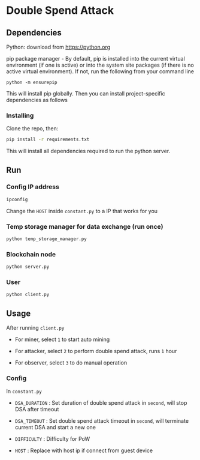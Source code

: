 # Double Spend Attack

## Dependencies

Python: download from https://python.org

pip package manager - By default, pip is installed into the current virtual environment (if one is active) 
or into the system site packages (if there is no active virtual environment). 
If not, run the following from your command line

```
python -m ensurepip
```

This will install pip globally. Then you can install project-specific dependencies as follows

### Installing

Clone the repo, then:

```bash
pip install -r requirements.txt
```

This will install all dependencies required to run the python server.

## Run

### Config IP address

```bash
ipconfig
```

Change the `HOST` inside `constant.py` to a IP that works for you

### Temp storage manager for data exchange (run once)

```bash
python temp_storage_manager.py
```

### Blockchain node

```bash
python server.py
```

### User

```bash
python client.py
```

## Usage

After running `client.py` 

- For miner, select `1` to start auto mining

- For attacker, select `2` to perform double spend attack, runs `1` hour

- For observer, select `3` to do manual operation

### Config

In `constant.py`

- `DSA_DURATION` : Set duration of double spend attack in `second`, will stop
DSA after timeout

- `DSA_TIMEOUT` : Set double spend attack timeout in `second`, will terminate current DSA
 and start a new one

- `DIFFICULTY` : Difficulty for PoW

- `HOST` : Replace with host ip if connect from guest device